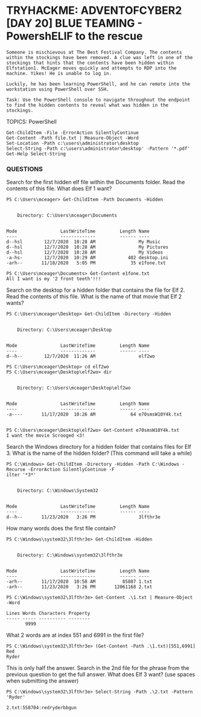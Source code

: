 # TRYHACKME: ADVENTOFCYBER2 [DAY 20] BLUE TEAMING - PowershELlF to the rescue

```
Someone is mischievous at The Best Festival Company. The contents within the stockings have been removed. A clue was left in one of the stockings that hints that the contents have been hidden within Elfstation1. McEager moves quickly and attempts to RDP into the machine. Yikes! He is unable to log in.

Luckily, he has been learning PowerShell, and he can remote into the workstation using PowerShell over SSH.

Task: Use the PowerShell console to navigate throughout the endpoint to find the hidden contents to reveal what was hidden in the stockings.
```

TOPICS: PowerShell

```
Get-ChildItem -File -ErrorAction SilentlyContinue
Get-Content -Path file.txt | Measure-Object -Word
Set-Location -Path c:\users\administrator\desktop
Select-String -Path c:\users\administrator\desktop' -Pattern '*.pdf'
Get-Help Select-String
```

### QUESTIONS

Search for the first hidden elf file within the Documents folder. Read the contents of this file. What does Elf 1 want?

```
PS C:\Users\mceager> Get-ChildItem -Path Documents -Hidden


    Directory: C:\Users\mceager\Documents


Mode                LastWriteTime         Length Name
----                -------------         ------ ----                                                    
d--hsl        12/7/2020  10:28 AM                My Music
d--hsl        12/7/2020  10:28 AM                My Pictures
d--hsl        12/7/2020  10:28 AM                My Videos
-a-hs-        12/7/2020  10:29 AM            402 desktop.ini                                             
-arh--       11/18/2020   5:05 PM             35 e1fone.txt

PS C:\Users\mceager\Documents> Get-Content e1fone.txt
All I want is my '2 front teeth'!!! 
```

Search on the desktop for a hidden folder that contains the file for Elf 2. Read the contents of this file. What is the name of that movie that Elf 2 wants?

```
PS C:\Users\mceager\Desktop> Get-ChildItem -Directory -Hidden


    Directory: C:\Users\mceager\Desktop


Mode                LastWriteTime         Length Name
----                -------------         ------ ----
d--h--        12/7/2020  11:26 AM                elf2wo

PS C:\Users\mceager\Desktop> cd elf2wo
PS C:\Users\mceager\Desktop\elf2wo> dir


    Directory: C:\Users\mceager\Desktop\elf2wo


Mode                LastWriteTime         Length Name
----                -------------         ------ ----
-a----       11/17/2020  10:26 AM             64 e70smsW10Y4k.txt


PS C:\Users\mceager\Desktop\elf2wo> Get-Content e70smsW10Y4k.txt
I want the movie Scrooged <3! 
```

Search the Windows directory for a hidden folder that contains files for Elf 3. What is the name of the hidden folder? (This command will take a while)

```
PS C:\Windows> Get-ChildItem -Directory -Hidden -Path C:\Windows -Recurse -ErrorAction SilentlyContinue -F
ilter '*3*'


    Directory: C:\Windows\System32


Mode                LastWriteTime         Length Name
----                -------------         ------ ----
d--h--       11/23/2020   3:26 PM                3lfthr3e
```

How many words does the first file contain?

```
PS C:\Windows\system32\3lfthr3e> Get-ChildItem -Hidden


    Directory: C:\Windows\system32\3lfthr3e


Mode                LastWriteTime         Length Name
----                -------------         ------ ----
-arh--       11/17/2020  10:58 AM          85887 1.txt
-arh--       11/23/2020   3:26 PM       12061168 2.txt

PS C:\Windows\system32\3lfthr3e> Get-Content .\1.txt | Measure-Object -Word

Lines Words Characters Property 
----- ----- ---------- --------
       9999

```

What 2 words are at index 551 and 6991 in the first file?

```
PS C:\Windows\system32\3lfthr3e> (Get-Content -Path .\1.txt)[551,6991]
Red 
Ryder 
```

This is only half the answer. Search in the 2nd file for the phrase from the previous question to get the full answer. What does Elf 3 want? (use spaces when submitting the answer)

```
PS C:\Windows\system32\3lfthr3e> Select-String -Path .\2.txt -Pattern 'Ryder'

2.txt:558704:redryderbbgun 
```
